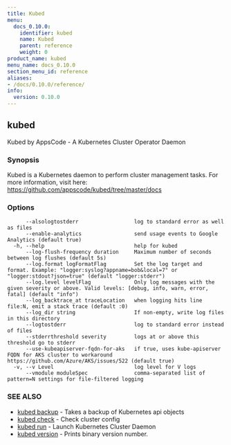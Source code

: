 ```yaml
---
title: Kubed
menu:
  docs_0.10.0:
    identifier: kubed
    name: Kubed
    parent: reference
    weight: 0
product_name: kubed
menu_name: docs_0.10.0
section_menu_id: reference
aliases:
- /docs/0.10.0/reference/
info:
  version: 0.10.0
---
```


## kubed

Kubed by AppsCode - A Kubernetes Cluster Operator Daemon

### Synopsis

Kubed is a Kubernetes daemon to perform cluster management tasks. For more information, visit here: https://github.com/appscode/kubed/tree/master/docs

### Options

```
      --alsologtostderr                  log to standard error as well as files
      --enable-analytics                 send usage events to Google Analytics (default true)
  -h, --help                             help for kubed
      --log-flush-frequency duration     Maximum number of seconds between log flushes (default 5s)
      --log.format logFormatFlag         Set the log target and format. Example: "logger:syslog?appname=bob&local=7" or "logger:stdout?json=true" (default "logger:stderr")
      --log.level levelFlag              Only log messages with the given severity or above. Valid levels: [debug, info, warn, error, fatal] (default "info")
      --log_backtrace_at traceLocation   when logging hits line file:N, emit a stack trace (default :0)
      --log_dir string                   If non-empty, write log files in this directory
      --logtostderr                      log to standard error instead of files
      --stderrthreshold severity         logs at or above this threshold go to stderr
      --use-kubeapiserver-fqdn-for-aks   if true, uses kube-apiserver FQDN for AKS cluster to workaround https://github.com/Azure/AKS/issues/522 (default true)
  -v, --v Level                          log level for V logs
      --vmodule moduleSpec               comma-separated list of pattern=N settings for file-filtered logging
```

### SEE ALSO

* [kubed backup](/docs/0.10.0/reference/kubed_backup)	 - Takes a backup of Kubernetes api objects
* [kubed check](/docs/0.10.0/reference/kubed_check)	 - Check cluster config
* [kubed run](/docs/0.10.0/reference/kubed_run)	 - Launch Kubernetes Cluster Daemon
* [kubed version](/docs/0.10.0/reference/kubed_version)	 - Prints binary version number.

